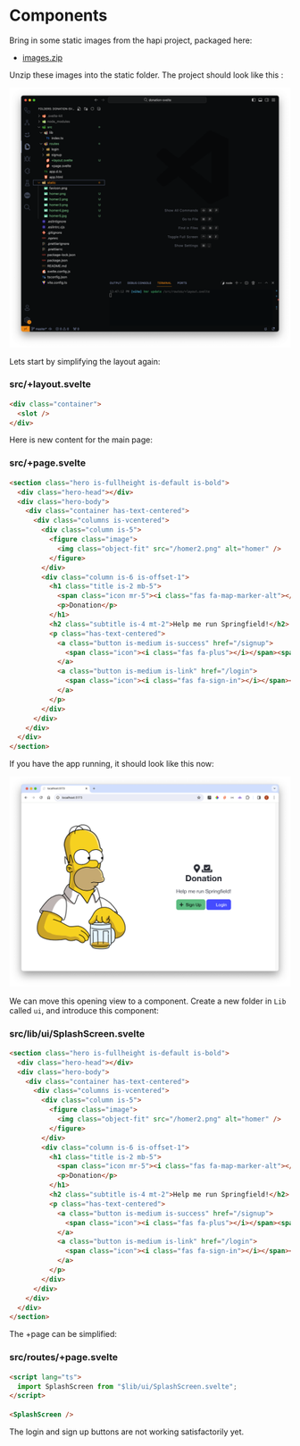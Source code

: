 # Components

Bring in some static images from the hapi project, packaged here:

- [images.zip](/archives/images.zip)

Unzip these images into the static folder. The project should look like this :

![](img/23.png)

Lets start by simplifying the layout again:

### src/+layout.svelte

~~~html
<div class="container">
  <slot />
</div>
~~~

Here is new content for the main page:

### src/+page.svelte

~~~html
<section class="hero is-fullheight is-default is-bold">
  <div class="hero-head"></div>
  <div class="hero-body">
    <div class="container has-text-centered">
      <div class="columns is-vcentered">
        <div class="column is-5">
          <figure class="image">
            <img class="object-fit" src="/homer2.png" alt="homer" />
          </figure>
        </div>
        <div class="column is-6 is-offset-1">
          <h1 class="title is-2 mb-5">
            <span class="icon mr-5"><i class="fas fa-map-marker-alt"></i></span><span class="icon mr-4"><i class="fas fa-vote-yea"></i></span>
            <p>Donation</p>
          </h1>
          <h2 class="subtitle is-4 mt-2">Help me run Springfield!</h2>
          <p class="has-text-centered">
            <a class="button is-medium is-success" href="/signup">
              <span class="icon"><i class="fas fa-plus"></i></span><span>Sign Up</span>
            </a>
            <a class="button is-medium is-link" href="/login">
              <span class="icon"><i class="fas fa-sign-in"></i></span><span>Login</span>
            </a>
          </p>
        </div>
      </div>
    </div>
  </div>
</section>
~~~

If you have the app running, it should look like this now:

![](img/12.png)

We can move this opening view to a component. Create a new folder in `Lib` called `ui`, and introduce this component:

### src/lib/ui/SplashScreen.svelte

~~~html
<section class="hero is-fullheight is-default is-bold">
  <div class="hero-head"></div>
  <div class="hero-body">
    <div class="container has-text-centered">
      <div class="columns is-vcentered">
        <div class="column is-5">
          <figure class="image">
            <img class="object-fit" src="/homer2.png" alt="homer" />
          </figure>
        </div>
        <div class="column is-6 is-offset-1">
          <h1 class="title is-2 mb-5">
            <span class="icon mr-5"><i class="fas fa-map-marker-alt"></i></span><span class="icon mr-4"><i class="fas fa-vote-yea"></i></span>
            <p>Donation</p>
          </h1>
          <h2 class="subtitle is-4 mt-2">Help me run Springfield!</h2>
          <p class="has-text-centered">
            <a class="button is-medium is-success" href="/signup">
              <span class="icon"><i class="fas fa-plus"></i></span><span>Sign Up</span>
            </a>
            <a class="button is-medium is-link" href="/login">
              <span class="icon"><i class="fas fa-sign-in"></i></span><span>Login</span>
            </a>
          </p>
        </div>
      </div>
    </div>
  </div>
</section>
~~~

The +page can be simplified:

### src/routes/+page.svelte

~~~html
<script lang="ts">
  import SplashScreen from "$lib/ui/SplashScreen.svelte";
</script>

<SplashScreen />
~~~

The login and sign up buttons are not working satisfactorily yet.